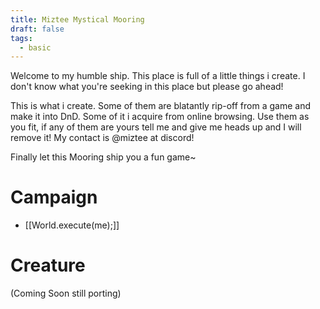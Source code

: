 ```yaml
---
title: Miztee Mystical Mooring
draft: false
tags:
  - basic
---
```

Welcome to my humble ship. This place is full of a little things i create. I don't know what you're seeking in this place but please go ahead!

This is what i create. Some of them are blatantly rip-off from a game and make it into DnD. Some of it i acquire from online browsing. Use them as you fit, if any of them are yours tell me and give me heads up and I will remove it! My contact is @miztee at discord!

Finally let this Mooring ship you a fun game~

# Campaign
- [[World.execute(me);]]

# Creature
(Coming Soon still porting)
